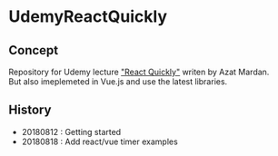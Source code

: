 # UdemyReactQuickly

## Concept
Repository for Udemy lecture ["React Quickly"](https://www.udemy.com/react-quickly/learn/v4/overview) writen by Azat Mardan.<br>
But also imeplemeted in Vue.js and use the latest libraries.

## History
- 20180812 : Getting started
- 20180818 : Add react/vue timer examples
